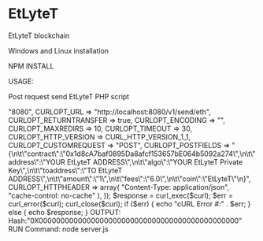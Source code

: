 # EtLyteT
EtLyteT blockchain

Windows and Linux installation

NPM INSTALL

USAGE: 

Post request send EtLyteT PHP script

<?php

$curl = curl_init();

curl_setopt_array($curl, array(
  CURLOPT_PORT => "8080",
  CURLOPT_URL => "http://localhost:8080/v1/send/eth",
  CURLOPT_RETURNTRANSFER => true,
  CURLOPT_ENCODING => "",
  CURLOPT_MAXREDIRS => 10,
  CURLOPT_TIMEOUT => 30,
  CURLOPT_HTTP_VERSION => CURL_HTTP_VERSION_1_1,
  CURLOPT_CUSTOMREQUEST => "POST",
  CURLOPT_POSTFIELDS => "{\n\t\"contract\":\"0x1d8cA7baf0895Da8afcf153657bE064b5092a274\",\n\t\"address\":\"YOUR EtLyteT ADDRESS\",\n\t\"algo\":\"YOUR EtLyteT Private Key\",\n\t\"toaddress\":\"TO EtLyteT ADDRESS\",\n\t\"amount\":\"1\",\n\t\"fees\":\"6.0\",\n\t\"coin\":\"EtLyteT\"\n}",
  CURLOPT_HTTPHEADER => array(
    "Content-Type: application/json",
    "cache-control: no-cache"
  ),
));

$response = curl_exec($curl);
$err = curl_error($curl);

curl_close($curl);

if ($err) {
  echo "cURL Error #:" . $err;
} else {
  echo $response;
}

OUTPUT:

Hash:"0X0000000000000000000000000000000000000000000000"

RUN Command:

node server.js


